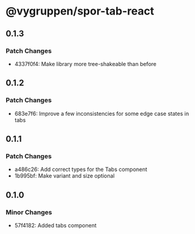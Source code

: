 # @vygruppen/spor-tab-react

## 0.1.3

### Patch Changes

- 4337f0f4: Make library more tree-shakeable than before

## 0.1.2

### Patch Changes

- 683e7f6: Improve a few inconsistencies for some edge case states in tabs

## 0.1.1

### Patch Changes

- a486c26: Add correct types for the Tabs component
- 1b995bf: Make variant and size optional

## 0.1.0

### Minor Changes

- 57f4182: Added tabs component
